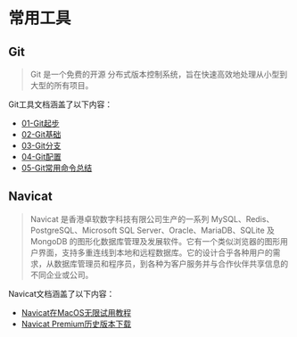 # 常用工具

## Git

> Git 是一个免费的开源 分布式版本控制系统，旨在快速高效地处理从小型到大型的所有项目。

Git工具文档涵盖了以下内容：
- [01-Git起步](./Git/01-Git起步.md)
- [02-Git基础](./Git/02-Git基础.md)
- [03-Git分支](./Git/03-Git分支.md)
- [04-Git配置](./Git/04-Git配置.md)
- [05-Git常用命令总结](./Git/05-Git常用命令总结.md)

## Navicat

> Navicat 是香港卓软数字科技有限公司生产的一系列 MySQL、Redis、PostgreSQL、Microsoft SQL Server、Oracle、MariaDB、SQLite 及 MongoDB 的图形化数据库管理及发展软件。它有一个类似浏览器的图形用户界面，支持多重连线到本地和远程数据库。它的设计合乎各种用户的需求，从数据库管理员和程序员，到各种为客户服务并与合作伙伴共享信息的不同企业或公司。

Navicat文档涵盖了以下内容：
- [Navicat在MacOS无限试用教程](./Navicat/01-Navicat在MacOS无限试用教程.md)
- [Navicat Premium历史版本下载](./Navicat/02-Navicat%20Premium历史版本下载.md)